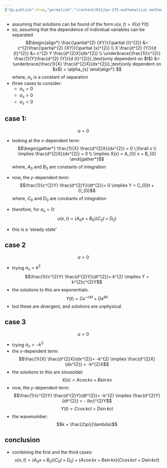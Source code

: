 ```yaml
---
{"dg-publish":true,"permalink":"/content/012/px-275-mathematical-methods/term-2/g-partial-differential-equations/px-275-g5-method-of-separation-of-variables/","noteIcon":"1","created":"2025-08-27T13:15:23.657+01:00","updated":"2025-01-29T10:04:41.000+00:00"}
---
```


- assuming that solutions can be found of the form $u(x,t) = X(x) \, Y(t)$
- so, assuming that the dependence of individual variables can be separated
$$\begin{align*}
\frac{\partial^{2} {XY}}{\partial {t}^{2}} &= c^{2}\frac{\partial^{2} {XY}}{\partial {x}^{2}} \\
X \frac{d^{2} {Y}}{d {t}^{2}} &= c^{2} Y \frac{d^{2}X}{dx^{2}} \\
\underbrace{\frac{1}{c^{2}} \frac{1}{Y}\frac{d^{2} {Y}}{d {t}^{2}}}_\text{only dependent on $t$} &= \underbrace{\frac{1}{X} \frac{d^{2}X}{dx^{2}}}_\text{only dependent on $x$} = \alpha_{s}
\end{align*}
$$
	where, $\alpha_{s}$ is a constant of separation
- three cases to consider:
	- $\alpha_{s} = 0$
	- $\alpha_{s} > 0$
	- $\alpha_{s} < 0$
## case 1: 
$$\alpha = 0$$
- looking at the $x$-dependent term:
$$\begin{gather*}
\frac{1}{X} \frac{d^{2}X}{dx^{2}} = 0 \;\forall x \\
\implies \frac{d^{2}X}{dx^{2}} = 0 \\
\implies X(x) =  A_{0} x + B_{0}
\end{gather*}$$
	where, $A_{0}$ and $B_{0}$ are constants of integration

- now, the $y$-dependent term:
$$\frac{1}{c^{2}Y} \frac{d^{2}Y}{dt^{2}}= 0 \implies Y = C_{0}t + D_{0}$$
  where, $C_0$ and $D_{0}$ are constants of integration

- therefore, for $\alpha_{s} = 0:$
$$u(x,t) =( A_{0}x + B_{0})(C_{0}t + D_{0})$$
- this is a 'steady state'
## case 2
$$\alpha>0$$
- trying $\alpha_{s} = k^{2}$
$$\frac{1}{c^{2}Y} \frac{d^{2}Y}{dt^{2}}= k^{2} \implies Y = k^{2}c^{2}Y$$
- the solutions to this are exponentials:
$$Y(t) = Ce^{-ckt} + De^{ikt}$$
- but these are divergent, and solutions are unphysical
## case 3
$$\alpha < 0$$
- trying $\alpha_{s} = -k^{2}$ 
- the $x$-dependent term:
$$\frac{1}{X} \frac{d^{2}X}{dx^{2}}= -k^{2} \implies \frac{d^{2}X}{dx^{2}} = -k^{2}X$$
- the solutions to this are sinusoidal:
$$X(x) = A \cos kx + B\sin kx$$
- now, the $y$-dependent term:
$$\frac{1}{c^{2}Y} \frac{d^{2}Y}{dt^{2}}= -k^{2} \implies \frac{d^{2}Y}{dt^{2}} = -  (kc)^{2}Y$$
$$Y(t) = C\cos kct + D\sin kct$$
- the wavenumber:
$$k = \frac{2\pi}{\lambda}$$
## conclusion
- combining the first and the third cases:
$$u(x,t) =( A_{0}x + B_{0})(C_{0}t + D_{0}) + (A \cos kx + B\sin kx)(C\cos kct + D\sin kct)$$
